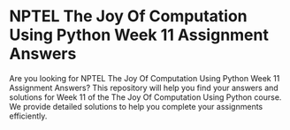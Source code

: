 # NPTEL The Joy Of Computation Using Python Week 11 Assignment Answers

Are you looking for NPTEL The Joy Of Computation Using Python Week 11 Assignment Answers? This repository will help you find your answers and solutions for Week 11 of the The Joy Of Computation Using Python course. We provide detailed solutions to help you complete your assignments efficiently.